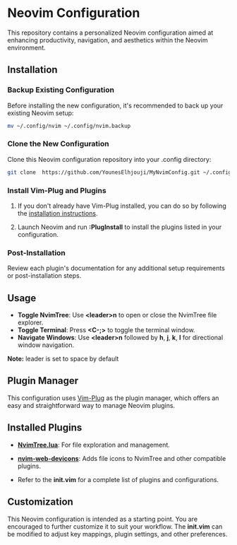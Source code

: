 # Neovim Configuration

This repository contains a personalized Neovim configuration aimed at enhancing productivity, navigation, and aesthetics within the Neovim environment.

## Installation

### Backup Existing Configuration

Before installing the new configuration, it's recommended to back up your existing Neovim setup:

```sh
mv ~/.config/nvim ~/.config/nvim.backup
```

### Clone the New Configuration
Clone this Neovim configuration repository into your .config directory:

```sh
git clone  https://github.com/YounesElhjouji/MyNvimConfig.git ~/.config/nvim
```
### Install Vim-Plug and Plugins

1.  If you don't already have Vim-Plug installed, you can do so by following the [installation instructions](https://github.com/junegunn/vim-plug#installation).
    
2.  Launch Neovim and run **:PlugInstall** to install the plugins listed in your configuration.
    

### Post-Installation

Review each plugin's documentation for any additional setup requirements or post-installation steps.

## Usage

*   **Toggle NvimTree**: Use **\<leader\>n** to open or close the NvimTree file explorer. 
*   **Toggle Terminal**: Press **<C-;>** to toggle the terminal window.
*   **Navigate Windows**: Use **\<leader\>n**  followed by **h**, **j**, **k**, **l** for directional window navigation.

**Note:** leader is set to space by default  
    

## Plugin Manager

This configuration uses [Vim-Plug](https://github.com/junegunn/vim-plug) as the plugin manager, which offers an easy and straightforward way to manage Neovim plugins.

## Installed Plugins

*   [**NvimTree.lua**](https://github.com/kyazdani42/nvim-tree.lua): For file exploration and management.
    
*   [**nvim-web-devicons**](https://github.com/kyazdani42/nvim-web-devicons): Adds file icons to NvimTree and other compatible plugins.
    
*   Refer to the **init.vim** for a complete list of plugins and configurations.
    

## Customization

This Neovim configuration is intended as a starting point. You are encouraged to further customize it to suit your workflow. The **init.vim** can be modified to adjust key mappings, plugin settings, and other preferences.
